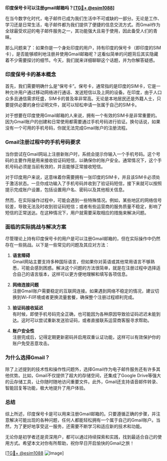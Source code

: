 **印度保号卡可以注册gmail邮箱吗？[[TG💪+ @esim1088](https://t.me/s/esim1088)]**

在当今数字化时代，电子邮件已成为我们生活中不可或缺的一部分。无论是工作、学习还是日常生活，电子邮件都为我们提供了便捷的信息交流方式。而Gmail作为全球最受欢迎的电子邮件服务之一，其功能强大且易于使用，因此备受人们的青睐。

那么问题来了：如果你是一个身处印度的用户，持有印度的保号卡（即印度的SIM卡），是否能够顺利地注册并使用Gmail邮箱呢？这看似简单的问题背后其实隐藏着不少需要探讨的细节。今天，我们就来详细聊聊这个话题，并为你解答疑惑。

### 印度保号卡的基本概念

首先，我们需要明确什么是“保号卡”。保号卡，通常指的是印度的SIM卡，它是一种允许用户通过移动网络进行通话、发送短信以及上网的设备。在印度，由于人口众多且通信需求旺盛，SIM卡的普及率非常高。无论是本地居民还是外籍人士，只要提供必要的身份证明文件，就可以轻松申请一张属于自己的SIM卡。

对于想要在印度使用Gmail邮箱的人来说，拥有一个有效的SIM卡是非常重要的。因为Gmail账户的创建和日常使用都需要通过手机号码进行验证。换句话说，如果没有一个可用的手机号码，你就无法完成Gmail账户的注册流程。

### Gmail注册过程中的手机号码要求

当你尝试在Gmail网站上注册新账户时，系统会提示你输入一个手机号码。这个号码的主要作用是用来接收验证码短信，以确保你的账户安全。通常情况下，这个手机号码必须是当前有效的，并且能够正常接收短信。

对于印度用户来说，这意味着你需要拥有一张印度的SIM卡，并且该SIM卡必须处于激活状态。一旦你成功输入了手机号码并收到了验证码短信，接下来就可以按照提示完成账户设置，包括设置用户名、密码以及其他相关信息。

然而，在实际操作过程中，可能会遇到一些特殊情况。例如，某些地区的网络信号较差，导致无法及时收到验证码短信；或者有些运营商的服务质量不稳定，影响了短信的正常送达。在这种情况下，用户就需要采取相应的措施来解决问题。

### 面临的实际挑战与解决方案

尽管理论上持有印度保号卡的用户是可以注册Gmail邮箱的，但在实际操作中仍然存在一些挑战。以下是一些常见的问题及其应对方法：

1. **语言障碍**  
   Gmail网站主要支持多种国际语言，但如果你对英语或其他常用语言不够熟悉，可能会感到困惑。解决这个问题的方法很简单，就是在注册过程中选择适合自己的语言版本，这样可以更方便地理解和填写各项信息。

2. **网络连接问题**  
   注册Gmail账户需要稳定的互联网连接。如果遇到网络不稳定的情况，建议切换到Wi-Fi环境或者更换流量套餐，确保整个注册过程顺利完成。

3. **验证码接收延迟**  
   有时候，即使手机号码完全正确，也可能因为各种原因导致验证码迟迟未能到达。这时可以尝试重新发送验证码，或者直接联系运营商客服寻求帮助。

4. **账户安全性**  
   注册完成后，记得定期更新密码并启用双重认证功能，这样可以有效保护你的账户免受恶意攻击。

### 为什么选择Gmail？

除了上述提到的技术性和操作性问题外，选择Gmail作为电子邮件服务还有许多其他优势。比如，Gmail不仅提供了超大的存储空间，还集成了Google Drive等强大的云存储工具，让你随时随地访问重要文件。此外，Gmail还支持语音邮件转录、智能回复等功能，极大地提升了用户体验。

### 总结

综上所述，印度保号卡是可以用来注册Gmail邮箱的。只要遵循正确的步骤，并注意解决可能出现的各种问题，任何人都能轻松拥有一个属于自己的Gmail账户。当然，为了更好地享受这一服务，还需要不断学习和适应新的技术和功能。

无论你是初学者还是资深用户，都可以通过持续探索和实践，找到最适合自己的使用方式。希望本文对你有所帮助，祝你早日开启愉快的Gmail之旅！

[[TG💪+ @esim1088](https://t.me/s/esim1088) ![Image](https://i.postimg.cc/4NQfJmqS/Snipaste-2025-05-13-00-14-12.png)]
